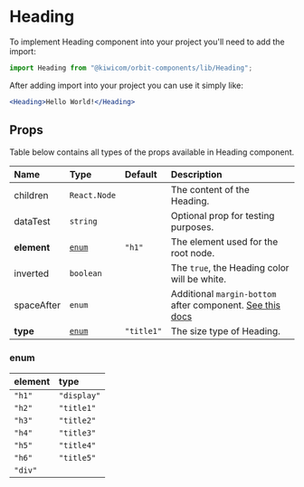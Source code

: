 # Heading
To implement Heading component into your project you'll need to add the import:
```jsx
import Heading from "@kiwicom/orbit-components/lib/Heading";
```
After adding import into your project you can use it simply like:
```jsx
<Heading>Hello World!</Heading>
```
## Props
Table below contains all types of the props available in Heading component.

| Name          | Type                  | Default    | Description                      |
| :------------ | :---------------------| :--------- | :------------------------------- |
| children      | `React.Node`          |            | The content of the Heading.
| dataTest      | `string`              |            | Optional prop for testing purposes.
| **element**   | [`enum`](#enum)       | `"h1"`     | The element used for the root node.
| inverted      | `boolean`             |            | The `true`, the Heading color will be white.
| spaceAfter    | `enum`                |            | Additional `margin-bottom` after component. [See this docs](https://github.com/kiwicom/orbit-components/tree/master/src/common/getSpacingToken)
| **type**      | [`enum`](#enum)       | `"title1"` | The size type of Heading.

### enum

| element | type        |
| :------ | :---------- |
| `"h1"`  | `"display"` |
| `"h2"`  | `"title1"`  |
| `"h3"`  | `"title2"`  |
| `"h4"`  | `"title3"`  |
| `"h5"`  | `"title4"`  |
| `"h6"`  | `"title5"`  |
| `"div"` |             |
